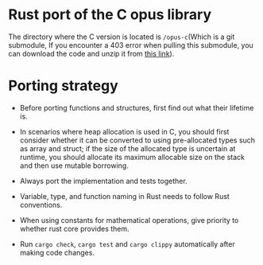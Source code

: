# Rust port of the C opus library

The directory where the C version is located is `/opus-c`(Which is a git submodule, If you encounter a 403 error when pulling this submodule, you can download the code and unzip it from [this link](https://github.com/xiph/opus/archive/refs/heads/main.zip)).

# Porting strategy

- Before porting functions and structures, first find out what their lifetime is.

- In scenarios where heap allocation is used in C, you should first consider whether it can be converted to using pre-allocated types such as array and struct; if the size of the allocated type is uncertain at runtime, you should allocate its maximum allocable size on the stack and then use mutable borrowing.

- Always port the implementation and tests together.
 
- Variable, type, and function naming in Rust needs to follow Rust conventions.

- When using constants for mathematical operations, give priority to whether rust core provides them.

- Run `cargo check`, `cargo test` and `cargo clippy` automatically after making code changes.